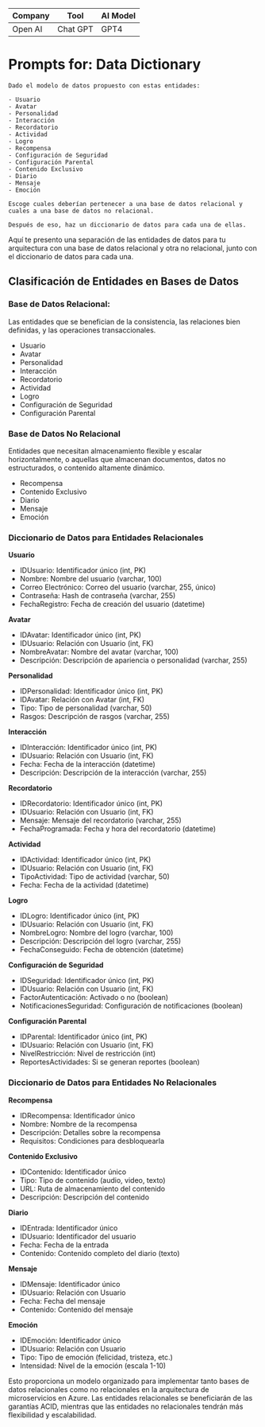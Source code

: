 | Company | Tool | AI Model |
|-----------|-----------|-----------|
| Open AI    | Chat GPT    | GPT4    |

# Prompts for: Data Dictionary

    Dado el modelo de datos propuesto con estas entidades:

    - Usuario
    - Avatar
    - Personalidad
    - Interacción
    - Recordatorio
    - Actividad
    - Logro
    - Recompensa
    - Configuración de Seguridad
    - Configuración Parental
    - Contenido Exclusivo
    - Diario
    - Mensaje
    - Emoción

    Escoge cuales deberían pertenecer a una base de datos relacional y cuales a una base de datos no relacional.

    Después de eso, haz un diccionario de datos para cada una de ellas.

Aquí te presento una separación de las entidades de datos para tu arquitectura con una base de datos relacional y otra no relacional, junto con el diccionario de datos para cada una.

## Clasificación de Entidades en Bases de Datos

### Base de Datos Relacional: 

Las entidades que se benefician de la consistencia, las relaciones bien definidas, y las operaciones transaccionales.

- Usuario
- Avatar
- Personalidad
- Interacción
- Recordatorio
- Actividad
- Logro
- Configuración de Seguridad
- Configuración Parental

### Base de Datos No Relacional

Entidades que necesitan almacenamiento flexible y escalar horizontalmente, o aquellas que almacenan documentos, datos no estructurados, o contenido altamente dinámico.

- Recompensa
- Contenido Exclusivo
- Diario
- Mensaje
- Emoción

### Diccionario de Datos para Entidades Relacionales

**Usuario**

- IDUsuario: Identificador único (int, PK)
- Nombre: Nombre del usuario (varchar, 100)
- Correo Electrónico: Correo del usuario (varchar, 255, único)
- Contraseña: Hash de contraseña (varchar, 255)
- FechaRegistro: Fecha de creación del usuario (datetime)

**Avatar**

- IDAvatar: Identificador único (int, PK)
- IDUsuario: Relación con Usuario (int, FK)
- NombreAvatar: Nombre del avatar (varchar, 100)
- Descripción: Descripción de apariencia o personalidad (varchar, 255)

**Personalidad**

- IDPersonalidad: Identificador único (int, PK)
- IDAvatar: Relación con Avatar (int, FK)
- Tipo: Tipo de personalidad (varchar, 50)
- Rasgos: Descripción de rasgos (varchar, 255)

**Interacción**

- IDInteracción: Identificador único (int, PK)
- IDUsuario: Relación con Usuario (int, FK)
- Fecha: Fecha de la interacción (datetime)
- Descripción: Descripción de la interacción (varchar, 255)

**Recordatorio**

- IDRecordatorio: Identificador único (int, PK)
- IDUsuario: Relación con Usuario (int, FK)
- Mensaje: Mensaje del recordatorio (varchar, 255)
- FechaProgramada: Fecha y hora del recordatorio (datetime)

**Actividad**

- IDActividad: Identificador único (int, PK)
- IDUsuario: Relación con Usuario (int, FK)
- TipoActividad: Tipo de actividad (varchar, 50)
- Fecha: Fecha de la actividad (datetime)

**Logro**

- IDLogro: Identificador único (int, PK)
- IDUsuario: Relación con Usuario (int, FK)
- NombreLogro: Nombre del logro (varchar, 100)
- Descripción: Descripción del logro (varchar, 255)
- FechaConseguido: Fecha de obtención (datetime)

**Configuración de Seguridad**

- IDSeguridad: Identificador único (int, PK)
- IDUsuario: Relación con Usuario (int, FK)
- FactorAutenticación: Activado o no (boolean)
- NotificacionesSeguridad: Configuración de notificaciones (boolean)

**Configuración Parental**

- IDParental: Identificador único (int, PK)
- IDUsuario: Relación con Usuario (int, FK)
- NivelRestricción: Nivel de restricción (int)
- ReportesActividades: Si se generan reportes (boolean)

### Diccionario de Datos para Entidades No Relacionales

**Recompensa**

- IDRecompensa: Identificador único
- Nombre: Nombre de la recompensa
- Descripción: Detalles sobre la recompensa
- Requisitos: Condiciones para desbloquearla

**Contenido Exclusivo**

- IDContenido: Identificador único
- Tipo: Tipo de contenido (audio, video, texto)
- URL: Ruta de almacenamiento del contenido
- Descripción: Descripción del contenido

**Diario**

- IDEntrada: Identificador único
- IDUsuario: Identificador del usuario
- Fecha: Fecha de la entrada
- Contenido: Contenido completo del diario (texto)

**Mensaje**

- IDMensaje: Identificador único
- IDUsuario: Relación con Usuario
- Fecha: Fecha del mensaje
- Contenido: Contenido del mensaje

**Emoción**

- IDEmoción: Identificador único
- IDUsuario: Relación con Usuario
- Tipo: Tipo de emoción (felicidad, tristeza, etc.)
- Intensidad: Nivel de la emoción (escala 1-10)

Esto proporciona un modelo organizado para implementar tanto bases de datos relacionales como no relacionales en la arquitectura de microservicios en Azure. Las entidades relacionales se beneficiarán de las garantías ACID, mientras que las entidades no relacionales tendrán más flexibilidad y escalabilidad.